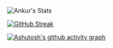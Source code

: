 ![Ankur's Stats](https://github-readme-stats.vercel.app/api?username=XI1411-AnkurSaxena&count_private=true)

[![GitHub Streak](https://github-readme-streak-stats.herokuapp.com/?user=XI1411-AnkurSaxena&theme=default)](https://git.io/streak-stats)

[![Ashutosh's github activity graph](https://activity-graph.herokuapp.com/graph?username=XI1411-AnkurSaxena&theme=github)](https://github.com/ashutosh00710/github-readme-activity-graph)



<!--
**XI1411-AnkurSaxena/XI1411-AnkurSaxena** is a ✨ _special_ ✨ repository because its `README.md` (this file) appears on your GitHub profile.

Here are some ideas to get you started:

- 🔭 I’m currently working on ...
- 🌱 I’m currently learning ...
- 👯 I’m looking to collaborate on ...
- 🤔 I’m looking for help with ...
- 💬 Ask me about ...
- 📫 How to reach me: ...
- 😄 Pronouns: ...
- ⚡ Fun fact: ...
-->
